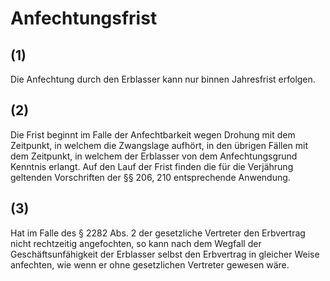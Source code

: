 # Anfechtungsfrist



## (1)

 Die Anfechtung durch den Erblasser kann nur binnen Jahresfrist erfolgen.

## (2)

 Die Frist beginnt im Falle der Anfechtbarkeit wegen Drohung mit dem Zeitpunkt, in welchem die Zwangslage aufhört, in den übrigen Fällen mit dem Zeitpunkt, in welchem der Erblasser von dem Anfechtungsgrund Kenntnis erlangt. Auf den Lauf der Frist finden die für die Verjährung geltenden Vorschriften der §§ 206, 210 entsprechende Anwendung.

## (3)

 Hat im Falle des § 2282 Abs. 2 der gesetzliche Vertreter den Erbvertrag nicht rechtzeitig angefochten, so kann nach dem Wegfall der Geschäftsunfähigkeit der Erblasser selbst den Erbvertrag in gleicher Weise anfechten, wie wenn er ohne gesetzlichen Vertreter gewesen wäre. 

